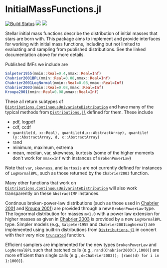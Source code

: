 InitialMassFunctions.jl
================

[![Build Status](https://github.com/cgarling/InitialMassFunctions.jl/workflows/CI/badge.svg)](https://github.com/cgarling/InitialMassFunctions.jl/actions)
[![](https://img.shields.io/badge/docs-stable-blue.svg)](https://cgarling.github.io/InitialMassFunctions.jl/stable/)
[![](https://img.shields.io/badge/docs-dev-blue.svg)](https://cgarling.github.io/InitialMassFunctions.jl/dev/)


Stellar initial mass functions describe the distribution of initial masses that stars are born with. This package aims to implement and provide interfaces for working with initial mass functions, including but not limited to evaluating and sampling from published distributions. See the linked documentation above for more details.

Published IMFs we include are
```julia
Salpeter1955(mmin::Real=0.4,mmax::Real=Inf)
Chabrier2001BPL(mmin::Real=0.08,mmax::Real=Inf)
Chabrier2001LogNormal(mmin::Real=0.08,mmax::Real=Inf)
Chabrier2003(mmin::Real=0.08,mmax::Real=Inf)
Kroupa2001(mmin::Real=0.08,mmax::Real=Inf)
```

These all return subtypes of [`Distributions.ContinuousUnivariateDistribution`](https://juliastats.org/Distributions.jl/latest/univariate/#univariates) and have many of the typical methods from [`Distributions.jl`](https://github.com/JuliaStats/Distributions.jl) defined for them. These include
 * pdf, logpdf
 * cdf, ccdf
 * `quantile(d, x::Real), quantile(d,x::AbstractArray), quantile!(y::AbstractArray, d, x::AbstractArray)`
 * rand
 * minimum, maximum, extrema
 * mean, median, var, skewness, kurtosis (some of the higher moments don't work for `mmax=Inf` with instances of `BrokenPowerLaw`)
 
Note that `var`, `skewness`, and `kurtosis` are not currently defined for instances of `LogNormalBPL`, such as those returned by the `Chabrier2003` function.

Many other functions that work on [`Distributions.ContinuousUnivariateDistribution`](https://juliastats.org/Distributions.jl/latest/univariate/#univariates) will also work transparently on these `AbstractIMF` instances.

Continous broken-power-law distributions (such as those used in [Chabrier 2001](https://ui.adsabs.harvard.edu/abs/2001ApJ...554.1274C/abstract) and [Kroupa 2001](https://ui.adsabs.harvard.edu/abs/2001MNRAS.322..231K/abstract)) are provided through a new `BrokenPowerLaw` type. The lognormal distribution for masses `m<1.0` with a power law extension for higher masses as given in [Chabrier 2003](https://ui.adsabs.harvard.edu/abs/2003PASP..115..763C/abstract) is provided by a new `LogNormalBPL` type. Simpler models (e.g., `Salpeter1955` and `Chabrier2001LogNormal`) are implemented using built-in distributions from [`Distributions.jl`](https://github.com/JuliaStats/Distributions.jl) in concert with their very nice [`truncated`](https://juliastats.org/Distributions.jl/stable/truncate/#Distributions.truncated) function.

Efficient samplers are implemented for the new types `BrokenPowerLaw` and `LogNormalBPL` such that batched calls (e.g., `rand(Chabrier2003(),1000)`) are more efficient than single calls (e.g., `d=Chabrier2003(); [rand(d) for i in 1:1000]`). 